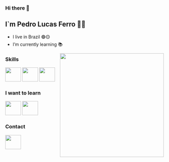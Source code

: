 ### Hi there 👋

## I`m Pedro Lucas Ferro 🙋‍♂️


- I live in Brazil 🟢🟡
- I’m currently learning 📚

<img align="right" width="330px" src="https://static.wikia.nocookie.net/fallout_gamepedia/images/b/b7/Close_to_Metal.gif/revision/latest/scale-to-width-down/320?cb=20180627024031">







### Skills

<img height="45" width="50" src="https://cdn.jsdelivr.net/gh/devicons/devicon/icons/html5/html5-original.svg"></img>
<img height="45" width="50" src="https://cdn.jsdelivr.net/gh/devicons/devicon/icons/css3/css3-original.svg"></img>
<img height="45" width="50" src="https://cdn.jsdelivr.net/gh/devicons/devicon/icons/javascript/javascript-original.svg"></img>


### I want to learn

<img height="45" width="50" src="https://cdn.jsdelivr.net/gh/devicons/devicon/icons/javascript/javascript-original.svg"></img>
<img height="45" width="50" src="https://cdn.jsdelivr.net/gh/devicons/devicon/icons/react/react-original-wordmark.svg"></img>

### Contact

<img height="45" width="50" src="https://cdn.jsdelivr.net/gh/devicons/devicon/icons/linkedin/linkedin-original.svg"></img>











<!--
**PedroFerro007/PedroFerro007** is a ✨ _special_ ✨ repository because its `README.md` (this file) appears on your GitHub profile.

Here are some ideas to get you started:

- 🔭 I’m currently working on ...
- 🌱 I’m currently learning ...
- 👯 I’m looking to collaborate on ...
- 🤔 I’m looking for help with ...
- 💬 Ask me about ...
- 📫 How to reach me: ...
- 😄 Pronouns: ...
- ⚡ Fun fact: ...
-->
